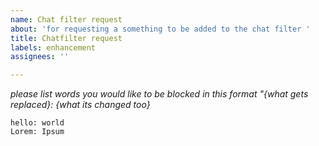 ```yaml
---
name: Chat filter request
about: 'for requesting a something to be added to the chat filter '
title: Chatfilter request
labels: enhancement
assignees: ''

---
```


*please list words you would like to be blocked in this format "{what gets replaced}: {what its changed too}*
```
hello: world
Lorem: Ipsum
```
